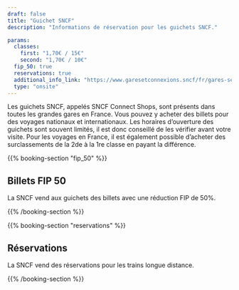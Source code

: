 ```yaml
---
draft: false
title: "Guichet SNCF"
description: "Informations de réservation pour les guichets SNCF."

params:
  classes:
    first: "1,70€ / 15€"
    second: "1,70€ / 10€"
  fip_50: true
  reservations: true
  additional_info_link: "https://www.garesetconnexions.sncf/fr/gares-services"
  type: "onsite"
---
```


Les guichets SNCF, appelés SNCF Connect Shops, sont présents dans toutes les grandes gares en France. Vous pouvez y acheter des billets pour des voyages nationaux et internationaux. Les horaires d’ouverture des guichets sont souvent limités, il est donc conseillé de les vérifier avant votre visite. Pour les voyages en France, il est également possible d’acheter des surclassements de la 2de à la 1re classe en payant la différence.

{{% booking-section "fip_50" %}}

## Billets FIP 50

La SNCF vend aux guichets des billets avec une réduction FIP de 50%.

{{% /booking-section %}}

{{% booking-section "reservations" %}}

## Réservations

La SNCF vend des réservations pour les trains longue distance.

{{% /booking-section %}}
